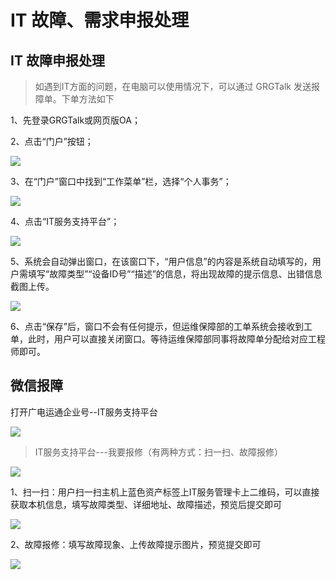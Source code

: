 # IT 故障、需求申报处理
## IT 故障申报处理
> 如遇到IT方面的问题，在电脑可以使用情况下，可以通过 GRGTalk 发送报障单。下单方法如下

1、先登录GRGTalk或网页版OA；

2、点击“门户”按钮；

![](/imgs/ithelp/oa.png)

3、在“门户”窗口中找到“工作菜单”栏，选择“个人事务”；

![](/imgs/ithelp/menhu.png)

4、点击“IT服务支持平台”；

![](/imgs/ithelp/ptai.png)

5、系统会自动弹出窗口，在该窗口下，“用户信息”的内容是系统自动填写的，用户需填写“故障类型”“设备ID号”“描述”的信息，将出现故障的提示信息、出错信息截图上传。

![](/imgs/ithelp/5.png)

6、点击“保存”后，窗口不会有任何提示，但运维保障部的工单系统会接收到工单，此时，用户可以直接关闭窗口。等待运维保障部同事将故障单分配给对应工程师即可。

## 微信报障

打开广电运通企业号--IT服务支持平台

![](/imgs/ithelp/gz.png)

> IT服务支持平台---我要报修（有两种方式：扫一扫、故障报修）

![](/imgs/ithelp/sm.png)
 
1、扫一扫：用户扫一扫主机上蓝色资产标签上IT服务管理卡上二维码，可以直接获取本机信息，填写故障类型、详细地址、故障描述，预览后提交即可

![](/imgs/ithelp/sys.png)
 
2、故障报修：填写故障现象、上传故障提示图片，预览提交即可
 
![](/imgs/ithelp/xx.png)
